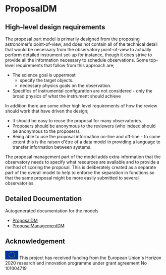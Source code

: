 # ProposalDM

## High-level design requirements

The proposal part model is primarily designed from the proposing astronomer's point-of-view, and does not contain all of the technical detail
that would be necessary from the observatory point-of-view to actually perform detailed instrument set-up for instance, though it does
strive to provide all the information necessary to schedule observations. Some top-level requirements that follow from this approach are;


* The science goal is uppermost
   - specify the target objects.
   - necessary physics goals on the observation.
* Specifics of instrumental configuration are not considered - only the broad physics of what the instrument should achieve


In addition there are some other high level requirements of how the review should work that have driven the design;


* It should be easy to reuse the proposal for many observatories.
* Proposers should be anonymous to the reviewers (who indeed should be anonymous to the proposers).
* Being able to use the proposal information on-line and off-line - to some extent this is the raison d'être of a data model
in providing a language to transfer information between systems.



The proposal management part of the model adds extra information that the observatory needs to specify what resources are available
and to provide a method of scoring the proposal. This is deliberately created as a separate part of the overall model to help
to enforce the separation in functions so that the same proposal might be more easily submitted to several observatories.

## Detailed Documentation

Autogenerated documentation for the models

* [ProposalDM](generated/proposaldm.vo-dml.md)
* [ProposalManagementDM](generated/proposalManagement.vo-dml.md)


## Acknowledgement


<p>
<img src="assets/eu-flag.jpg" style="max-height: 2em;width: auto" alt="EU Flag"> This project has received funding from the European Union's Horizon 2020 research and innovation programme under grant agreement No 101004719
</p>